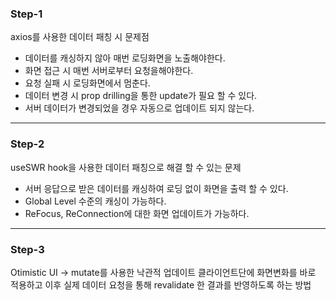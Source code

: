 ### Step-1
axios를 사용한 데이터 패칭 시 문제점
- 데이터를 캐싱하지 않아 매번 로딩화면을 노출해야한다.
- 화면 접근 시 매번 서버로부터 요청을해야한다.
- 요청 실패 시 로딩화면에서 멈춘다.
- 데이터 변경 시 prop drilling을 통한 update가 필요 할 수 있다.
- 서버 데이터가 변경되었을 경우 자동으로 업데이트 되지 않는다.

---

### Step-2
useSWR hook을 사용한 데이터 패칭으로 해결 할 수 있는 문제
- 서버 응답으로 받은 데이터를 캐싱하여 로딩 없이 화면을 출력 할 수 있다.
- Global Level 수준의 캐싱이 가능하다.
- ReFocus, ReConnection에 대한 화면 업데이트가 가능하다.

---

### Step-3
Otimistic UI -> mutate를 사용한 낙관적 업데이트
클라이언트단에 화면변화를 바로 적용하고 이후 실제 데이터 요청을 통해 revalidate 한 결과를 반영하도록 하는 방법
